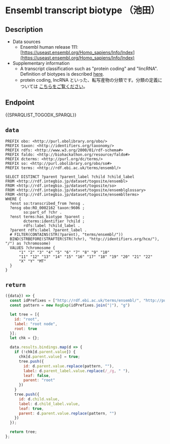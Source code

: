 # Ensembl transcript biotype （池田）

## Description

- Data sources
    - Ensembl human release 111: [https://useast.ensembl.org/Homo_sapiens/Info/Index](https://useast.ensembl.org/Homo_sapiens/Info/Index)
- Supplementary information
 	- A transcript classification such as "protein coding" and "lincRNA". Definition of biotypes is described [here](http://useast.ensembl.org/info/genome/genebuild/biotypes.html).
	- protein coding, lncRNA といった、転写産物の分類です。分類の定義については [こちらをご覧ください](http://useast.ensembl.org/info/genome/genebuild/biotypes.html)。

## Endpoint

{{SPARQLIST_TOGODX_SPARQL}}

## `data`

```sparql
PREFIX obo: <http://purl.obolibrary.org/obo/>
PREFIX taxon: <http://identifiers.org/taxonomy/>
PREFIX rdfs: <http://www.w3.org/2000/01/rdf-schema#>
PREFIX faldo: <http://biohackathon.org/resource/faldo#>
PREFIX dcterms: <http://purl.org/dc/terms/>
PREFIX so: <http://purl.obolibrary.org/obo/so#>
PREFIX terms: <http://rdf.ebi.ac.uk/terms/ensembl/>

SELECT DISTINCT ?parent ?parent_label ?child ?child_label
FROM <http://rdf.integbio.jp/dataset/togosite/ensembl>
FROM <http://rdf.integbio.jp/dataset/togosite/so>
FROM <http://rdf.integbio.jp/dataset/togosite/ensemblglossary>
FROM <http://rdf.integbio.jp/dataset/togosite/ensemblterms>
WHERE {
  ?enst so:transcribed_from ?ensg .
  ?ensg obo:RO_0002162 taxon:9606 ;
        so:part_of ?chr .
  ?enst terms:has_biotype ?parent ;
        dcterms:identifier ?child ;
        rdfs:label ?child_label .
  ?parent rdfs:label ?parent_label .
  # FILTER(CONTAINS(STR(?parent), "terms/ensembl/"))
  BIND(STRBEFORE(STRAFTER(STR(?chr), "http://identifiers.org/hco/"), "/") as ?chromosome)
  VALUES ?chromosome {
      "1" "2" "3" "4" "5" "6" "7" "8" "9" "10"
      "11" "12" "13" "14" "15" "16" "17" "18" "19" "20" "21" "22"
      "X" "Y" "MT"
  }
}
```

## `return`

```javascript
({data}) => {
  const idPrefixes = ["http://rdf.ebi.ac.uk/terms/ensembl/", "http://purl.obolibrary.org/obo/", "http://ensembl.org/glossary/"];
  const pattern = new RegExp(idPrefixes.join("|"), "g")

  let tree = [{
    id: "root",
    label: "root node",
    root: true
  }];
  let chk = {};

  data.results.bindings.map(d => {
    if (!chk[d.parent.value]) {
      chk[d.parent.value] = true;
      tree.push({
        id: d.parent.value.replace(pattern, ""),
        label: d.parent_label.value.replace(/_/g, " "),
        leaf: false,
        parent: "root"
      })
    }
    tree.push({
      id: d.child.value,
      label: d.child_label.value,
      leaf: true,
      parent: d.parent.value.replace(pattern, "")
    })
  });

  return tree;
};
```

